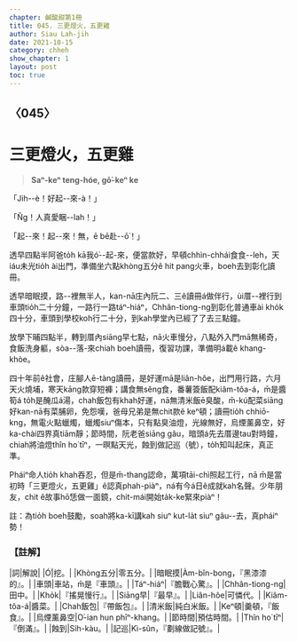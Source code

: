 ```yaml
---
chapter: 鹹酸甜第1冊
title: 045. 三更燈火，五更雞
author: Siau Lah-jih
date: 2021-10-15
category: chheh
show_chapter: 1
layout: post
toc: true
---
```

  
## 〈045〉
# 三更燈火，五更雞
>**Saⁿ-keⁿ teng-hóe, gō͘-keⁿ ke**

「Jih--è！好起--來-à！」

「N̆g！人真愛睏--lah！」

「起--來！起--來！無，ē bē赴--ō͘！」

透早四點半阿爸to̍h kā我ó͘--起-來，便當款好，早頓chhìn-chhái食食--leh，天iáu未光tio̍h ài出門，準備坐六點khòng五分ê hit pang火車，boeh去到彰化讀冊。

透早暗眠摸，路--裡無半人，kan-nā庄內阮二、三ê讀冊á做伴行，ùi厝--裡行到車頭tio̍h二十分鐘，一路行一路táⁿ-hiáⁿ，Chhân-tiong-ng到彰化普通車ài kho̍k四十分，車頭到學校koh行二十分，到kah學堂內已經了了去三點鐘。

放學下晡四點半，轉到厝內siāng早七點，nā火車慢分，八點外入門mā無稀奇，食飯洗身軀，sòa--落-來chiah boeh讀冊，復習功課，準備明á載ê khang-khòe。

四十年前ê社會，庄腳人ē-tàng讀冊，是好運mā是liân-hôe，出門用行路，六月天火燒埔，寒天kāng款穿短褲；講食無sêng食，番薯簽飯配kiâm-tôa-á，m̄是醬筍á to̍h是醃瓜á湯，chah飯包有khah好運，nā無清米飯ē臭酸，m̄-kú配菜siāng好kan-nā有菜脯卵，免怨嘆，爸母兄弟是無chit款ê keⁿ頓；讀冊tio̍h chhiō-kng，無電火點蠟燭，蠟燭siuⁿ傷本，只有點臭油燈，光線無好，烏煙薰鼻空，好ka-chài四界真tiām靜；節時間，阮老爸siāng gâu，暗頭á先去厝邊tau對時鐘，chiah將油燈thîn ho͘ tīⁿ，一暝點天光，蝕到做記巡（號），to̍h知叫起床，真正準。

Pháiⁿ命人tio̍h khah吞忍，但是m̄-thang認命，萬項tāi-chì照起工行，nā m̄是當初時「三更燈火，五更雞」ê認真phah-piàⁿ，ná有今á日ê成就kah名聲。少年朋友，chit ê故事hō͘恁做一面鏡，chit-mái開始ta̍k-ke緊來piàⁿ！

註：為tio̍h boeh鼓勵，soah將ka-kī講kah siuⁿ kut-la̍t siuⁿ gâu--去，真pháiⁿ勢！


### 【註解】

|詞|解說|
|Ó͘|挖。|
|Khòng五分|零五分。|
|暗眠摸|Àm-bîn-bong，『黑漆漆的』。|
|車頭|車站，m̄是『車頭』。|
|Táⁿ-hiáⁿ|『膽戰心驚』。|
|Chhân-tiong-ng|田中。|
|Kho̍k|『搖晃慢行』。|
|Siāng早|『最早』。|
|Liân-hôe|可憐代。|
|Kiâm-tôa-á|醬菜。|
|Chah飯包|『帶飯包』。|
|清米飯|純白米飯。|
|Keⁿ頓|羹頓，『飯食』。|
|烏煙薰鼻空|O͘-ian hun phīⁿ-khang。|
|節時間|預估時間。|
|Thîn ho͘ tīⁿ|『倒滿』。|
|蝕到|Si̍h-kàu。|
|記巡|Kì-sûn，『劃線做記號』。|
